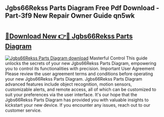 ## Jgbs66Rekss Parts Diagram Free Pdf Download - Part-3f9 New Repair Owner Guide qn5wk

# <h2><a href="http://dfhl23.blite.top/?on=Jgbs66Rekss+Parts+Diagram">🔗Download New 👉🔴 Jgbs66Rekss Parts Diagram</a></h2>

[![Jgbs66Rekss Parts Diagram download](https://i.imgur.com/lujVjoI.png)](http://dfhl23.blite.top/?on=Jgbs66Rekss+Parts+Diagram)
Masterful Control This guide unlocks the secrets of your new Jgbs66Rekss Parts Diagram, empowering you to control its functionalities with precision. Important User Agreement Please review the user agreement terms and conditions before operating your new Jgbs66Rekss Parts Diagram. Jgbs66Rekss Parts Diagram advanced features include object recognition, motion sensors, customizable alerts, and remote access, all of which can be customized to suit your preferences via the user interface. It's our hope that the Jgbs66Rekss Parts Diagram has provided you with valuable insights to kickstart your new device. If you encounter any issues, reach out to our customer service.
